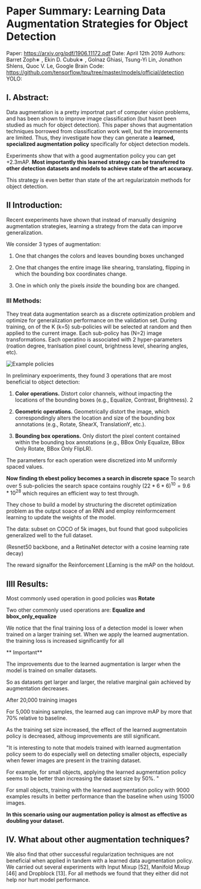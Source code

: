 # Paper Summary: Learning Data Augmentation Strategies for Object Detection


Paper: https://arxiv.org/pdf/1906.11172.pdf
Date: April 12th 2019
Authors: Barret Zoph∗
, Ekin D. Cubuk∗
, Golnaz Ghiasi, Tsung-Yi Lin, Jonathon Shlens, Quoc V. Le, Google Brain
Code: https://github.com/tensorflow/tpu/tree/master/models/official/detection
YOLO: 


## I. Abstract:
Data augmentation is a pretty importnat part of computer vision problems, and has been shown to improve image classification  (but hasnt been studied as much for object detection). This paper shows that augmentation techniques borrowed from classification work well, but the improvements are limited. Thus, they investigate how they can generate a **learned, specialized augmentation policy** specifically for object detection models. 

Experiments show that with a good augmentation policy you can get +2.3mAP. **Most importantly this learned strategy can be transferred to other detection datasets and models to achieve state of the art accuracy.**

This strategy is even better than state of the art regularizatoin methods for object detection. 


## II Introduction:

Recent exeperiments have shown that instead of manually designing augmentation strategies, learning a strategy from the data can imporve generalization. 

We consider 3 types of augmentation:

1. One that changes the colors and leaves bounding boxes unchanged

2. One that changes the entire image like shearing, translating, flipping in which the bounding box coordinates change.

3. One in which only the pixels _inside_ the bounding box are changed.


### III Methods:

They treat data augmentation search as a discrete optimization problem and optimize for generalization performance on the validation set. During training, on of the K (k=5) sub-policies will be selected at random and then applied to the current image. Each sub-policy has (N=2) image transformations. Each operatino is associated with 2 hyper-parameters (roation degree, tranlsation pixel count, brightness level, shearing angles, etc).


![Example policies ](img/image_policies.png "5 Example Policies")


In preliminary expoeriments, they found 3 operations that are most beneficial to object detection:

1. **Color operations.** Distort color channels, without
impacting the locations of the bounding boxes (e.g.,
Equalize, Contrast, Brightness). 2

2. **Geometric operations.**  Geometrically distort the image, which correspondingly alters the location and
size of the bounding box annotations (e.g., Rotate,
ShearX, TranslationY, etc.).


3. **Bounding box operations.** Only distort the
pixel content contained within the bounding
box annotations (e.g., BBox Only Equalize,
BBox Only Rotate, BBox Only FlipLR).



The parameters for each operation were discretized into M uniformly spaced values. 

**Now finding th ebest policy becomes a search in discrete space** To search over 5 sub-policies the search space contains roughly $(22*6*6)^10 = 9.6*10^28$  which requires an efficient way to test through.

They chose to build a model by structuring the discretet optimization problem as the output soace of an RNN and employ reinformcement learning to update the weights of the model. 

The data: subset on COCO of 5k images, but found that good subpolicies generalized well to the full dataset. 

(Resnet50 backbone, and a RetinaNet detector with a cosine learning rate decay)

The reward signalfor the Reinforcement LEarning is the mAP on the holdout.



## IIII Results:

Most commonly used operation in good policies was **Rotate** 

Two other commonly used operations are: **Equalize and bbox_only_equalize**


We notice that the final training loss of a detection model is lower when trained on a larger training set. When we apply the learned augmentation. the training loss is increased significantly for all


** Important**

The improvements due to the learned augmentation is larger when the model is trained on smaller datasets. 

So as datasets get larger and larger, the relative marginal gain achieved by augmentation decreases. 

After 20,000 training images 


For 5,000 training samples, the learned aug can improve mAP by more that 70% relative to baseline. 

As the training set size increased, the effect of the learned augmentatoin policy is decreased, althoug improvements are still significant. 



"It is interesting to note that models trained with learned augmentation policy seem to do especially well on detecting
smaller objects, especially when fewer images are present in
the training dataset. 

For example, for small objects, applying the learned augmentation policy seems to be better than
increasing the dataset size by 50%. "

For
small objects, training with the learned augmentation policy
with 9000 examples results in better performance than the
baseline when using 15000 images. 

**In this scenario using our augmentation policy is almost as effective as doubling your dataset.**

## IV. What about other augmentation techniques?

We also find that other successful regularization techniques are not beneficial when applied in tandem with a
learned data augmentation policy. We carried out several
experiments with Input Mixup [52], Manifold Mixup [46]
and Dropblock [13]. For all methods we found that they
either did not help nor hurt model performance.

